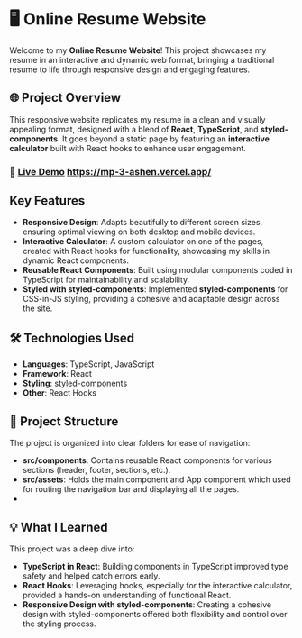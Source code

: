 # 🖥️ Online Resume Website

Welcome to my **Online Resume Website**! This project showcases my resume in an interactive and dynamic web format, bringing a traditional resume to life through responsive design and engaging features.

## 🌐 Project Overview

This responsive website replicates my resume in a clean and visually appealing format, designed with a blend of **React**, **TypeScript**, and **styled-components**. It goes beyond a static page by featuring an **interactive calculator** built with React hooks to enhance user engagement.

### 🔗 [Live Demo](#) https://mp-3-ashen.vercel.app/

##  Key Features

- **Responsive Design**: Adapts beautifully to different screen sizes, ensuring optimal viewing on both desktop and mobile devices.
- **Interactive Calculator**: A custom calculator on one of the pages, created with React hooks for functionality, showcasing my skills in dynamic React components.
- **Reusable React Components**: Built using modular components coded in TypeScript for maintainability and scalability.
- **Styled with styled-components**: Implemented **styled-components** for CSS-in-JS styling, providing a cohesive and adaptable design across the site.

## 🛠️ Technologies Used

- **Languages**: TypeScript, JavaScript
- **Framework**: React
- **Styling**: styled-components
- **Other**: React Hooks

## 📂 Project Structure

The project is organized into clear folders for ease of navigation:

- **src/components**: Contains reusable React components for various sections (header, footer, sections, etc.).
- **src/assets**: Holds the main component and App component which used for routing the navigation bar and displaying all the pages.
- 

## 💡 What I Learned

This project was a deep dive into:

- **TypeScript in React**: Building components in TypeScript improved type safety and helped catch errors early.
- **React Hooks**: Leveraging hooks, especially for the interactive calculator, provided a hands-on understanding of functional React.
- **Responsive Design with styled-components**: Creating a cohesive design with styled-components offered both flexibility and control over the styling process.

